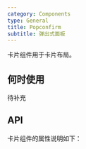```yaml
---
category: Components
type: General
title: Popconfirm
subtitle: 弹出式面板
---
```


卡片组件用于卡片布局。

## 何时使用

待补充

## API

卡片组件的属性说明如下：